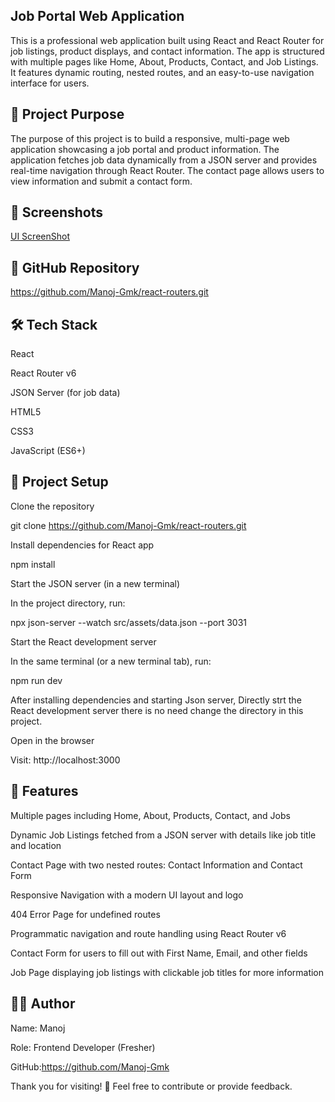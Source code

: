 ## Job Portal Web Application
This is a professional web application built using React and React Router for job listings, product displays, and contact information. The app is structured with multiple pages like Home, About, Products, Contact, and Job Listings. It features dynamic routing, nested routes, and an easy-to-use navigation interface for users.

## 🚀 Project Purpose
The purpose of this project is to build a responsive, multi-page web application showcasing a job portal and product information. The application fetches job data dynamically from a JSON server and provides real-time navigation through React Router. The contact page allows users to view information and submit a contact form.

## 📸 Screenshots
[UI ScreenShot](/src/Screenshot/screenshot.png)

## 🔗 GitHub Repository
https://github.com/Manoj-Gmk/react-routers.git

## 🛠️ Tech Stack

React

React Router v6

JSON Server (for job data)

HTML5

CSS3

JavaScript (ES6+)

## 📁 Project Setup

Clone the repository

git clone https://github.com/Manoj-Gmk/react-routers.git

Install dependencies for React app

npm install

Start the JSON server (in a new terminal)

In the project directory, run:

npx json-server --watch src/assets/data.json --port 3031

Start the React development server

In the same terminal (or a new terminal tab), run:

npm run dev

After installing dependencies and starting Json server,  Directly strt the React development server there is no need change the directory in this project. 

Open in the browser

Visit: http://localhost:3000

## 🧠 Features

Multiple pages including Home, About, Products, Contact, and Jobs

Dynamic Job Listings fetched from a JSON server with details like job title and location

Contact Page with two nested routes: Contact Information and Contact Form

Responsive Navigation with a modern UI layout and logo

404 Error Page for undefined routes

Programmatic navigation and route handling using React Router v6

Contact Form for users to fill out with First Name, Email, and other fields

Job Page displaying job listings with clickable job titles for more information

## 🙋‍♂️ Author
Name: Manoj

Role: Frontend Developer (Fresher)

GitHub:https://github.com/Manoj-Gmk


Thank you for visiting! 🌟 Feel free to contribute or provide feedback.
